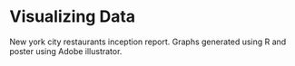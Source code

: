 # Visualizing Data
New york city restaurants inception report. Graphs generated using R and poster using Adobe illustrator. 
